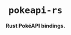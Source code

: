 <div align="center">
  <h1><code>pokeapi-rs</code></h1>

  <p>
    <strong>Rust PokéAPI bindings.</strong>
  </p>
</div>
